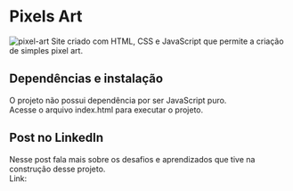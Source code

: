 # Pixels Art
![pixel-art](https://user-images.githubusercontent.com/66449676/173832034-8f8e59b9-031a-4066-81c7-74c947b388ab.jpg)
Site criado com HTML, CSS e JavaScript que permite a criação de simples pixel art.

## Dependências e instalação
O projeto não possui dependência por ser JavaScript puro. <br>
Acesse o arquivo index.html para executar o projeto.

## Post no LinkedIn
Nesse post fala mais sobre os desafios e aprendizados que tive na construção desse projeto. <br>
Link: 
